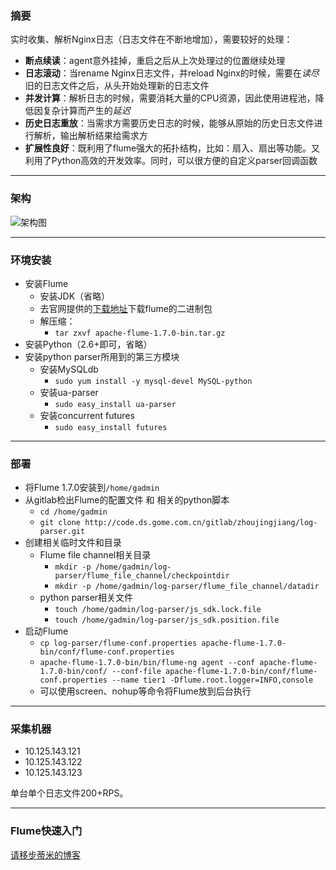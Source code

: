 ### 摘要  

实时收集、解析Nginx日志（日志文件在不断地增加），需要较好的处理：  

* **断点续读**：agent意外挂掉，重启之后从上次处理过的位置继续处理  
* **日志滚动**：当rename Nginx日志文件，并reload Nginx的时候，需要在*读尽*旧的日志文件之后，从头开始处理新的日志文件  
* **并发计算**：解析日志的时候，需要消耗大量的CPU资源，因此使用进程池，降低因复杂计算而产生的*延迟*  
* **历史日志重放**：当需求方需要历史日志的时候，能够从原始的历史日志文件进行解析，输出解析结果给需求方
* **扩展性良好**：既利用了flume强大的拓扑结构，比如：扇入、扇出等功能。又利用了Python高效的开发效率。同时，可以很方便的自定义parser回调函数  

---

### 架构  

<img alt="架构图" src="http://images.timd.cn/default/log-parse.png"></img>  

---

### 环境安装  

* 安装Flume  
    * 安装JDK（省略）  
    * 去官网提供的[下载地址](http://flume.apache.org/download.html)下载flume的二进制包  
    * 解压缩：  
        * `tar zxvf apache-flume-1.7.0-bin.tar.gz`  
* 安装Python（2.6+即可，省略）  
* 安装python parser所用到的第三方模块  
    * 安装MySQLdb  
        * `sudo yum install -y mysql-devel MySQL-python`  
    * 安装ua-parser  
        * `sudo easy_install ua-parser`  
    * 安装concurrent futures
        * `sudo easy_install futures`  

---

### 部署  

* 将Flume 1.7.0安装到`/home/gadmin`  
* 从gitlab检出Flume的配置文件 和 相关的python脚本  
    * `cd /home/gadmin`  
    * `git clone http://code.ds.gome.com.cn/gitlab/zhoujingjiang/log-parser.git`  
* 创建相关临时文件和目录
    * Flume file channel相关目录  
        * `mkdir -p /home/gadmin/log-parser/flume_file_channel/checkpointdir`  
        * `mkdir -p /home/gadmin/log-parser/flume_file_channel/datadir`
    * python parser相关文件  
        * `touch /home/gadmin/log-parser/js_sdk.lock.file`  
        * `touch /home/gadmin/log-parser/js_sdk.position.file`  
* 启动Flume  
    * `cp log-parser/flume-conf.properties apache-flume-1.7.0-bin/conf/flume-conf.properties`  
    * `apache-flume-1.7.0-bin/bin/flume-ng agent --conf apache-flume-1.7.0-bin/conf/ --conf-file apache-flume-1.7.0-bin/conf/flume-conf.properties --name tier1 -Dflume.root.logger=INFO,console`  
    * 可以使用screen、nohup等命令将Flume放到后台执行  

---

### 采集机器  

* 10.125.143.121
* 10.125.143.122
* 10.125.143.123

单台单个日志文件200+RPS。

---

### Flume快速入门  

[请移步蒂米的博客](http://timd.cn/2017/09/20/flume/)  
